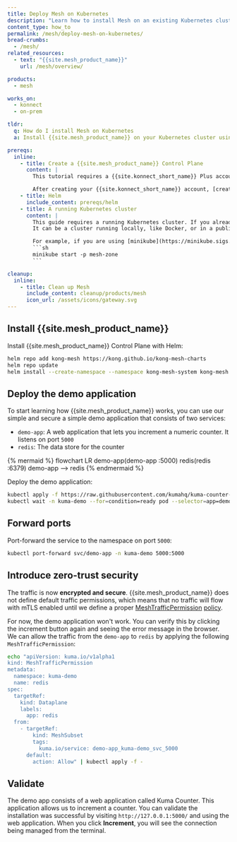 ```yaml
---
title: Deploy Mesh on Kubernetes
description: "Learn how to install Mesh on an existing Kubernetes cluster, and deploy the {{site.mesh_product_name}} demo application."
content_type: how_to
permalink: /mesh/deploy-mesh-on-kubernetes/
bread-crumbs: 
  - /mesh/
related_resources:
  - text: "{{site.mesh_product_name}}"
    url: /mesh/overview/

products:
  - mesh

works_on:
  - konnect
  - on-prem

tldr:
  q: How do I install Mesh on Kubernetes
  a: Install {{site.mesh_product_name}} on your Kubernetes cluster using Helm, and deploy the {{site.mesh_product_name}} demo application.

prereqs:
  inline:
    - title: Create a {{site.mesh_product_name}} Control Plane
      content: |
        This tutorial requires a {{site.konnect_short_name}} Plus account. If you don't have one, you can get started quickly with our [onboarding wizard](https://konghq.com/products/kong-konnect/register?utm_medium=referral&utm_source=docs).

        After creating your {{site.konnect_short_name}} account, [create the Kong Mesh Control Plane](https://cloud.konghq.com/us/mesh-manager/create-control-plane) and your first Mesh zone. Follow the instructions in {{site.konnect_short_name}} to deploy Mesh on your Kubernetes cluster.
    - title: Helm
      include_content: prereqs/helm
    - title: A running Kubernetes cluster
      content: |
        This guide requires a running Kubernetes cluster. If you already have a Kubernetes cluster running, you can skip this step. 
        It can be a cluster running locally, like Docker, or in a public cloud like AWS EKS, GCP GKE, etc.

        For example, if you are using [minikube](https://minikube.sigs.k8s.io/docs/):
        ```sh
        minikube start -p mesh-zone
        ```

cleanup:
  inline:
    - title: Clean up Mesh
      include_content: cleanup/products/mesh
      icon_url: /assets/icons/gateway.svg
---
```



## Install {{site.mesh_product_name}}

Install {{site.mesh_product_name}} Control Plane with Helm:

```sh
helm repo add kong-mesh https://kong.github.io/kong-mesh-charts
helm repo update
helm install --create-namespace --namespace kong-mesh-system kong-mesh kong-mesh/kong-mesh
```

## Deploy the demo application

To start learning how {{site.mesh_product_name}} works, you can use our simple and secure a simple demo application that consists of two services:

* `demo-app`: A web application that lets you increment a numeric counter. It listens on port `5000`
* `redis`: The data store for the counter

{% mermaid %}
flowchart LR
  demo-app(demo-app :5000)
  redis(redis :6379)
  demo-app --> redis
{% endmermaid %}

Deploy the demo application: 

```sh
kubectl apply -f https://raw.githubusercontent.com/kumahq/kuma-counter-demo/master/demo.yaml
kubectl wait -n kuma-demo --for=condition=ready pod --selector=app=demo-app --timeout=90s
```

## Forward ports

Port-forward the service to the namespace on port `5000`:

```sh
kubectl port-forward svc/demo-app -n kuma-demo 5000:5000
```

## Introduce zero-trust security


The traffic is now **encrypted and secure**. {{site.mesh_product_name}} does not define default traffic permissions, which
means that no traffic will flow with mTLS enabled until we define a proper [MeshTrafficPermission](/mesh/policies/meshtrafficpermission/)
[policy](/mesh/policies/meshtls/).

For now, the demo application won't work.
You can verify this by clicking the increment button again and seeing the error message in the browser.
We can allow the traffic from the `demo-app` to `redis` by applying the following `MeshTrafficPermission`:

```sh
echo "apiVersion: kuma.io/v1alpha1
kind: MeshTrafficPermission
metadata:
  namespace: kuma-demo
  name: redis
spec:
  targetRef:
    kind: Dataplane
    labels:
      app: redis
  from:
    - targetRef:
        kind: MeshSubset
        tags:
          kuma.io/service: demo-app_kuma-demo_svc_5000
      default:
        action: Allow" | kubectl apply -f -
```
## Validate

The demo app consists of a web application called Kuma Counter. This application allows us to increment a counter. You can validate the installation was successful by visiting `http://127.0.0.1:5000/` and using the web application. When you click **Increment**, you will see the connection being managed from the terminal.